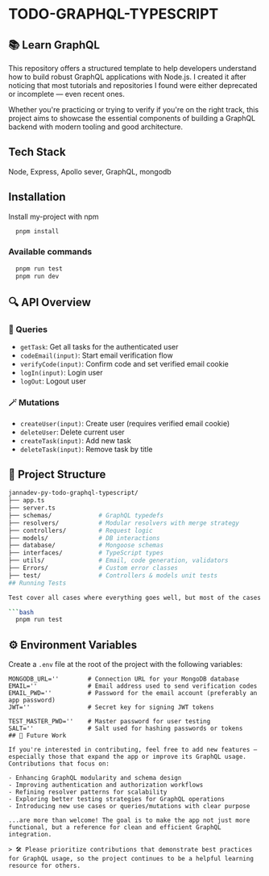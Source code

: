 
# TODO-GRAPHQL-TYPESCRIPT

## 📚 Learn GraphQL

This repository offers a structured template to help developers understand how to build robust GraphQL applications with Node.js. I created it after noticing that most tutorials and repositories I found were either deprecated or incomplete — even recent ones.

Whether you're practicing or trying to verify if you're on the right track, this project aims to showcase the essential components of building a GraphQL backend with modern tooling and good architecture.


## Tech Stack

Node, Express, Apollo sever, GraphQL, mongodb 


## Installation

Install my-project with npm

```bash
  pnpm install
```

### Available commands
```bash
  pnpm run test
  pnpm run dev
```
## 🔍 API Overview

### 🧵 Queries

- `getTask`: Get all tasks for the authenticated user
- `codeEmail(input)`: Start email verification flow
- `verifyCode(input)`: Confirm code and set verified email cookie
- `logIn(input)`: Login user
- `logOut`: Logout user

### 🪄 Mutations

- `createUser(input)`: Create user (requires verified email cookie)
- `deleteUser`: Delete current user
- `createTask(input)`: Add new task
- `deleteTask(input)`: Remove task by title
## 📁 Project Structure

```bash
jannadev-py-todo-graphql-typescript/
├── app.ts
├── server.ts
├── schemas/             # GraphQL typedefs
├── resolvers/           # Modular resolvers with merge strategy
├── controllers/         # Request logic
├── models/              # DB interactions
├── database/            # Mongoose schemas
├── interfaces/          # TypeScript types
├── utils/               # Email, code generation, validators
├── Errors/              # Custom error classes
├── test/                # Controllers & models unit tests
## Running Tests

Test cover all cases where everything goes well, but most of the cases when dont goes everything very well xd

```bash
  pnpm run test
```

## ⚙️ Environment Variables

Create a `.env` file at the root of the project with the following variables:

```dotenv
MONGODB_URL=''        # Connection URL for your MongoDB database
EMAIL=''              # Email address used to send verification codes
EMAIL_PWD=''          # Password for the email account (preferably an app password)
JWT=''                # Secret key for signing JWT tokens

TEST_MASTER_PWD=''    # Master password for user testing
SALT=''               # Salt used for hashing passwords or tokens
## 🚀 Future Work

If you're interested in contributing, feel free to add new features — especially those that expand the app or improve its GraphQL usage. Contributions that focus on:

- Enhancing GraphQL modularity and schema design
- Improving authentication and authorization workflows
- Refining resolver patterns for scalability
- Exploring better testing strategies for GraphQL operations
- Introducing new use cases or queries/mutations with clear purpose

...are more than welcome! The goal is to make the app not just more functional, but a reference for clean and efficient GraphQL integration.

> 🛠️ Please prioritize contributions that demonstrate best practices for GraphQL usage, so the project continues to be a helpful learning resource for others.
